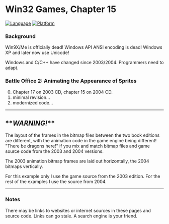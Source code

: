 # Win32 Games, Chapter 15
[![Language](https://img.shields.io/badge/Language%20-C++-blue.svg)](https://github.com/GeorgePimpleton/Win32-games/)
[![Platform](https://img.shields.io/badge/Platform%20-Win32-blue.svg)](https://github.com/GeorgePimpleton/Win32-games/)

### Background
Win9X/Me is officially dead!  Windows API ANSI encoding is dead!  Windows XP and later now use Unicode!

Windows and C/C++ have changed since 2003/2004.  Programmers need to adapt.

### Battle Office 2: Animating the Appearance of Sprites
0. Chapter 17 on 2003 CD, chapter 15 on 2004 CD.
1. minimal revision...
2. modernized code...

----
## \*\****WARNING!***\*\*
The layout of the frames in the bitmap files between the two book editions are different, with the animation code in the game engine being different!  "There be dragons here!" if you mix and match bitmap files and game source code from the 2003 and 2004 versions.

The 2003 animation bitmap frames are laid out horizontally, the 2004 bitmaps vertically.

For this example only I use the game source from the 2003 edition.  For the rest of the examples I use the source from 2004.   

----
### Notes
There may be links to websites or internet sources in these pages and source code. Links can go stale. A search engine is your friend.
